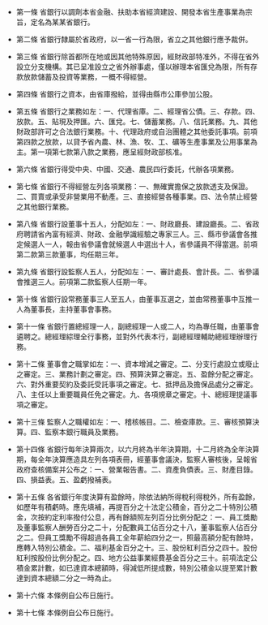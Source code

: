 * 第一條 省銀行以調劑本省金融、扶助本省經濟建設、開發本省生產事業為宗旨，定名為某某省銀行。

* 第二條 省銀行隸屬於省政府，以一省一行為限，省立之其他銀行應予裁併。

* 第三條 省銀行除首都所在地或因其他特殊原因，經財政部特准外，不得在省外設立分支機構。其已呈准設立之省外辦事處，僅以辦理本省匯兌為限，所有存款放款儲蓄及投資等業務，一概不得經營。

* 第四條 省銀行之資本，由省庫撥給，並得由縣市公庫參加公股。

* 第五條 省銀行之業務如左：一、代理省庫。二、經理省公債。三、存款。四、放款。五、貼現及押匯。六、匯兌。七、儲蓄業務。八、信託業務。九、其他財政部許可之合法銀行業務。十、代理政府或自治團體之其他委託事項。前項第四款之放款，以貸予省內農、林、漁、牧、工、礦等生產事業及公用事業為主。第一項第七款第八款之業務，應呈經財政部核准。

* 第六條 省銀行得受中央、中國、交通、農民四行委託，代辦各項業務。

* 第七條 省銀行不得經營左列各項業務：一、無確實擔保之放款透支及保證。二、買賣或承受非營業用不動產。三、直接經營各種事業。四、法令禁止經營之其他銀行業務。

* 第八條 省銀行設董事十五人，分配如左：一、財政廳長、建設廳長。二、省政府聘請省內富有經濟、財政、金融學識經驗之專家三人。三、縣市參議會各推定候選人一人，報由省參議會就候選人中選出十人，省參議員不得當選。前項第二款第三款董事，均任期三年。

* 第九條 省銀行設監察人五人，分配如左：一、審計處長、會計長。二、省參議會推選三人。前項第二款監察人任期一年。

* 第十條 省銀行設常務董事三人至五人，由董事互選之，並由常務董事中互推一人為董事長，主持董事會事務。

* 第十一條 省銀行置總經理一人，副總經理一人或二人，均為專任職，由董事會遴聘之。總經理綜理全行事務，並對外代表本行，副總經理輔助總經理辦理行務。

* 第十二條 董事會之職掌如左：一、資本增減之審定。二、分支行處設立或廢止之審定。三、業務計劃之審定。四、預算決算之審定。五、盈餘分配之審定。六、對外重要契約及委託受託事項之審定。七、抵押品及擔保品處分之審定。八、主任以上重要職員任免之審定。九、各項規章之審定。十、總經理提議事項之審定。

* 第十三條 監察人之職權如左：一、稽核帳目。二、檢查庫款。三、審核預算決算。四、監察本銀行職員及業務。

* 第十四條 省銀行每年決算兩次，以六月終為半年決算期，十二月終為全年決算期，每全年決算應造具左列各項表冊，經董事會議決，監察人審核後，呈報省政府查核備案并公布之：一、營業報告書。二、資產負債表。三、財產目錄。四、損益表。五、盈虧撥補表。

* 第十五條 各省銀行年度決算有盈餘時，除依法納所得稅利得稅外，所有盈餘，如歷年有積虧時。應先填補，再提百分之十法定公積金，百分之二十特別公積金，次按約定利率撥付公息，再有餘額照左列百分比例分配之：一、員工獎勵及董事監察人酬勞百分之二十，分配數員工佔百分之十八，董事監察人佔百分之二。但員工獎勵不得超過各員工全年薪給四分之一，照最高額分配有餘時，應轉入特別公積金。二、福利基金百分之十。三、股份紅利百分之四十。股份紅利按股份比例分配之。四、地方公益事業經費基金百分之三十。前項法定公積金累計數，如已達資本總額時，得減低所提成數，特別公積金以提至累計數達到資本總額二分之一時為止。

* 第十六條 本條例自公布日施行。

* 第十七條 本條例自公布日施行。

